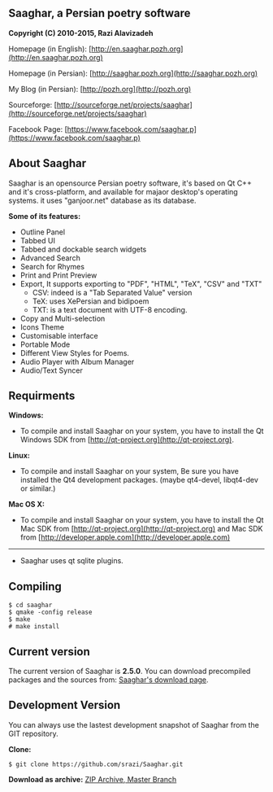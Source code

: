Saaghar, a Persian poetry software
----------------------------------------------------------------------------------------
**Copyright (C) 2010-2015, Razi Alavizadeh**

Homepage (in English): [http://en.saaghar.pozh.org](http://en.saaghar.pozh.org)

Homepage (in Persian): [http://saaghar.pozh.org](http://saaghar.pozh.org)

My Blog (in Persian): [http://pozh.org](http://pozh.org)

Sourceforge: [http://sourceforge.net/projects/saaghar](http://sourceforge.net/projects/saaghar)

Facebook Page: [https://www.facebook.com/saaghar.p](https://www.facebook.com/saaghar.p)

About Saaghar
----------------------------------------------------------------------------------------
Saaghar is an opensource Persian poetry software, it's based on Qt C++ and it's cross-platform, and available for majaor desktop's operating systems. it  uses "ganjoor.net" database as its database.

**Some of its features:**
* Outline Panel
* Tabbed UI
* Tabbed and dockable search widgets
* Advanced Search
* Search for Rhymes
* Print and Print Preview
* Export, It supports exporting to "PDF", "HTML", "TeX", "CSV" and "TXT"
  * CSV: indeed is a "Tab Separated Value" version
  * TeX: uses XePersian and bidipoem
  * TXT: is a text document with UTF-8 encoding.
* Copy and Multi-selection
* Icons Theme
* Customisable interface
* Portable Mode
* Different View Styles for Poems.
* Audio Player with Album Manager
* Audio/Text Syncer

Requirments
----------------------------------------------------------------------------------------
**Windows:**
* To compile and install Saaghar on your system, you have to install the Qt Windows SDK from [http://qt-project.org](http://qt-project.org).

**Linux:**
* To compile and install Saaghar on your system, Be sure you have installed the Qt4 development packages. (maybe qt4-devel, libqt4-dev or similar.)

**Mac OS X:**
* To compile and install Saaghar on your system, you have to install the Qt Mac SDK from [http://qt-project.org](http://qt-project.org) and Mac SDK from
[http://developer.apple.com](http://developer.apple.com)

--------------------------------------
* Saaghar uses qt sqlite plugins.

Compiling
----------------------------------------------------------------------------------------
    $ cd saaghar
    $ qmake -config release
    $ make
    # make install

Current version
----------------------------------------------------------------------------------------
The current version of Saaghar is **2.5.0**. You can download precompiled packages
and the sources from: [Saaghar's download page](http://pozh.org/saaghar/download).

Development Version
----------------------------------------------------------------------------------------
You can always use the lastest development snapshot of Saaghar from the GIT repository.

**Clone:**

    $ git clone https://github.com/srazi/Saaghar.git

**Download as archive:** [ZIP Archive, Master Branch](https://github.com/srazi/Saaghar/archive/master.zip)
